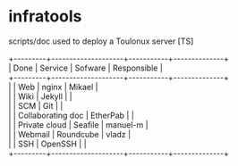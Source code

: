 infratools
==========

scripts/doc used to deploy a Toulonux server [TS]

+---------+--------------------+-----------+--------------+  
|  Done   | Service            | Sofware   | Responsible  |  
+---------+--------------------+-----------+--------------+  
|         | Web                | nginx     | Mikael       |   
|         | Wiki               | Jekyll    |              |  
|         | SCM                | Git       |              |  
|         | Collaborating  doc | EtherPab  |              |  
|         | Private cloud      | Seafile   | manuel-m     |  
|         | Webmail            | Roundcube | vladz        |  
|         | SSH                | OpenSSH   |              |  
+---------+--------------------+-----------+--------------+  


